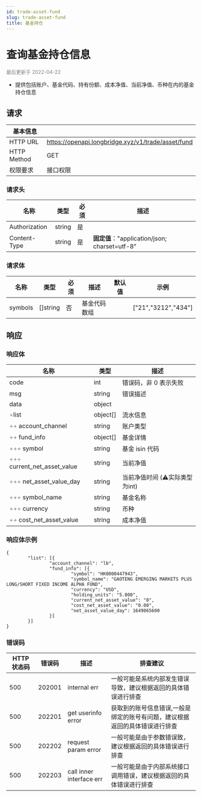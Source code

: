 ```yaml
---
id: trade-asset-fund
slug: trade-asset-fund
title: 基金持仓
---
```


#  查询基金持仓信息


<font color='gray' size='2'>最后更新于 2022-04-22</font>

- 提供包括账户、基金代码、持有份额、成本净值、当前净值、币种在内的基金持仓信息

## 请求

| 基本信息        |                                              |
|-------------|----------------------------------------------|
| HTTP URL    | https://openapi.longbridge.xyz/v1/trade/asset/fund |
| HTTP Method | GET                                         |
| 权限要求        | 接口权限                                         |

### 请求头

| 名称            | 类型     | 必须  | 描述                                        |
|---------------|--------|-----|-------------------------------------------|
| Authorization | string | 是   |                                           |
| Content-Type  | string | 是   | **固定值**："application/json; charset=utf-8" |

### 请求体

| 名称              | 类型     | 必须  | 描述                                                   | 默认值 | 示例      |
|-----------------|--------|-----|------------------------------------------------------|-----|---------|
| symbols          | []string | 否   | 基金代码数组                                                |     | ["21","3212","434"] |


## 响应

### 响应体

| 名称                                      | 类型       | 描述           |
|-----------------------------------------|----------|--------------|
| code                                    | int      | 错误码，非 0 表示失败 |
| msg                                     | string   | 错误描述         |
| data                                    | object   |              |
| <font color="grey">+</font>list      | object[]      | 流水信息     |
| <font color="grey">++</font> account_channel       | string |      账户类型        |
| <font color="grey">++</font> fund_info          | object[]      |  基金详情            |
| <font color="grey">+++</font> symbol | string       |    基金 isin 代码        |
| <font color="grey">+++</font> current_net_asset_value | string       | 当前净值             |
| <font color="grey">+++</font> net_asset_value_day | string       |  当前净值时间 (⚠️实际类型为int)            |
| <font color="grey">+++</font> symbol_name | string       |  基金名称            |
| <font color="grey">+++</font> currency | string       |    币种          |
| <font color="grey">++</font> cost_net_asset_value | string       |   成本净值           |




### 响应体示例

```
{
        "list": [{
                "account_channel": "lb",
                "fund_info": [{
                        "symbol": "HK0000447943",
                        "symbol_name": "GAOTENG EMERGING MARKETS PLUS  LONG/SHORT FIXED INCOME ALPHA FUND",
                        "currency": "USD",
                        "holding_units": "5.000",
                        "current_net_asset_value": "0",
                        "cost_net_asset_value": "0.00",
                        "net_asset_value_day": 1649865600
                }]
        }]
}
```

### 错误码

| HTTP 状态码 | 错误码     | 描述                | 排查建议                                          |
|---------|---------|-------------------|-----------------------------------------------|
| 500     | 202001 | internal err      | 一般可能是系统内部发生错误导致，建议根据返回的具体错误进行排查          |
| 500     | 202201 | get userinfo error      | 获取到的账号信息错误,一般是绑定的账号有问题，建议根据返回的具体错误进行排查          |
| 500     | 202202 | request param error | 一般可能是由于参数错误致，建议根据返回的具体错误进行排查  |
| 500     | 202203 | call inner interface err | 一般可能是由于内部系统接口调用错误，建议根据返回的具体错误进行排查  |
